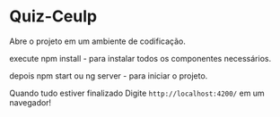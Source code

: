# Quiz-Ceulp

Abre o projeto em um ambiente de codificação.

execute
  npm install - para instalar todos os componentes necessários.

depois
  npm start ou ng server - para iniciar o projeto.
  
Quando tudo estiver finalizado
Digite `http://localhost:4200/` em um navegador!
